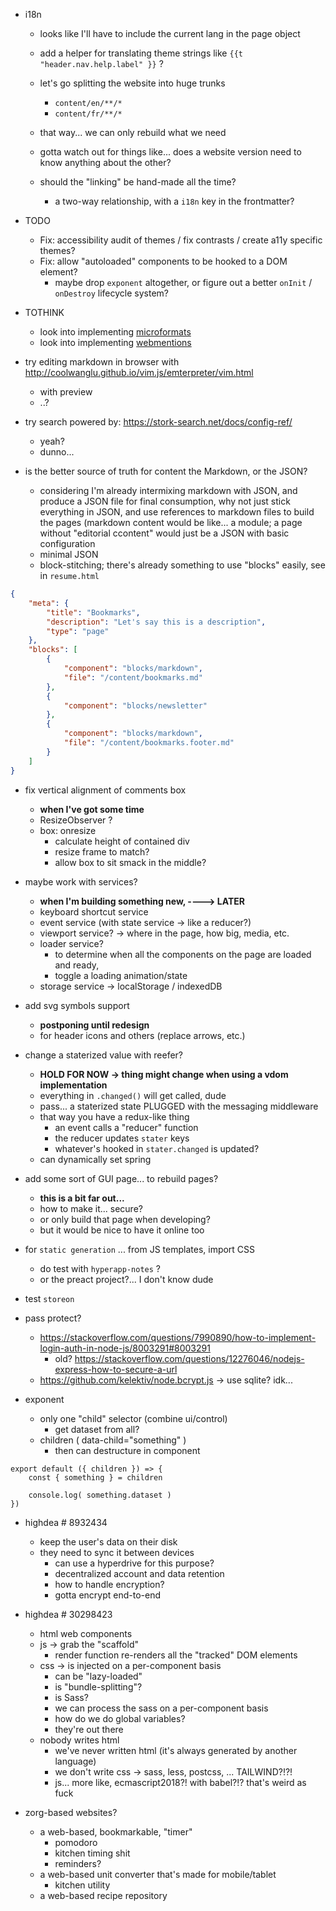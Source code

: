 * i18n
    - looks like I'll have to include the current lang in the page object
    - add a helper for translating theme strings like `{{t "header.nav.help.label" }}` ?

    - let's go splitting the website into huge trunks
        - `content/en/**/*`
        - `content/fr/**/*`
    - that way... we can only rebuild what we need
    - gotta watch out for things like... does a website version need to know anything about the other?
    - should the "linking" be hand-made all the time?
        - a two-way relationship, with a `i18n` key in the frontmatter?

* TODO
    * Fix: accessibility audit of themes / fix contrasts / create a11y specific themes?
    * Fix: allow "autoloaded" components to be hooked to a DOM element?
        * maybe drop `exponent` altogether, or figure out a better `onInit` / `onDestroy` lifecycle system?

* TOTHINK
    * look into implementing [microformats](https://microformats.io/)
    * look into implementing [webmentions](https://www.w3.org/TR/webmention/)

* try editing markdown in browser with http://coolwanglu.github.io/vim.js/emterpreter/vim.html
    - with preview
    - ..?

* try search powered by: https://stork-search.net/docs/config-ref/
    - yeah?
    - dunno...

* is the better source of truth for content the Markdown, or the JSON?
    * considering I'm already intermixing markdown with JSON, and produce a JSON file for final consumption, why not just stick everything in JSON, and use references to markdown files to build the pages (markdown content would be like... a module; a page without "editorial ccontent" would just be a JSON with basic configuration
    * minimal JSON
    * block-stitching; there's already something to use "blocks" easily, see in `resume.html`

```json
{
    "meta": {
        "title": "Bookmarks",
        "description": "Let's say this is a description",
        "type": "page"
    },
    "blocks": [
        {
            "component": "blocks/markdown",
            "file": "/content/bookmarks.md"
        },
        {
            "component": "blocks/newsletter"
        },
        {
            "component": "blocks/markdown",
            "file": "/content/bookmarks.footer.md"
        }
    ]
}
```

* fix vertical alignment of comments box
    * **when I've got some time**
    * ResizeObserver ?
    * box: onresize
        - calculate height of contained div
        - resize frame to match?
        - allow box to sit smack in the middle?

* maybe work with services?
    * **when I'm building something new, ----> LATER**
    - keyboard shortcut service
    - event service (with state service -> like a reducer?)
    - viewport service? -> where in the page, how big, media, etc.
    - loader service?
        - to determine when all the components on the page are loaded and ready,
        - toggle a loading animation/state
    - storage service -> localStorage / indexedDB

* add svg symbols support
    - **postponing until redesign**
    - for header icons and others (replace arrows, etc.)

* change a staterized value with reefer?
    - **HOLD FOR NOW -> thing might change when using a vdom implementation**
    - everything in `.changed()` will get called, dude
    - pass... a staterized state PLUGGED with the messaging middleware
    - that way you have a redux-like thing
        - an event calls a "reducer" function
        - the reducer updates `stater` keys
        - whatever's hooked in `stater.changed` is updated?
    * can dynamically set spring

* add some sort of GUI page... to rebuild pages?
    - **this is a bit far out...**
    - how to make it... secure?
    - or only build that page when developing?
    - but it would be nice to have it online too

* for `static generation` ... from JS templates, import CSS
    - do test with `hyperapp-notes` ?
    - or the preact project?... I don't know dude

* test `storeon`

* pass protect?
    - https://stackoverflow.com/questions/7990890/how-to-implement-login-auth-in-node-js/8003291#8003291
      - old? https://stackoverflow.com/questions/12276046/nodejs-express-how-to-secure-a-url
    - https://github.com/kelektiv/node.bcrypt.js -> use sqlite? idk...


* exponent
    - only one "child" selector (combine ui/control)
        - get dataset from all?
    - children ( data-child="something" )
        - then can destructure in component

```
export default ({ children }) => {
    const { something } = children

    console.log( something.dataset )
})
```

* highdea # 8932434
    - keep the user's data on their disk
    - they need to sync it between devices
        - can use a hyperdrive for this purpose?
        - decentralized account and data retention
        - how to handle encryption?
        - gotta encrypt end-to-end

* highdea # 30298423
    - html web components
    - js -> grab the "scaffold"
        - render function re-renders all the "tracked" DOM elements
    - css -> is injected on a per-component basis
        - can be "lazy-loaded"
        - is "bundle-splitting"?
        - is Sass?
        - we can process the sass on a per-component basis
        - how do we do global variables?
        - they're out there
    - nobody writes html
        - we've never written html (it's always generated by another language)
        - we don't write css -> sass, less, postcss, ... TAILWIND?!?!
        - js... more like, ecmascript2018?! with babel?!? that's weird as fuck

* zorg-based websites?
    * a web-based, bookmarkable, "timer"
        - pomodoro
        - kitchen timing shit
        - reminders?
    * a web-based unit converter that's made for mobile/tablet
        - kitchen utility
    * a web-based recipe repository

